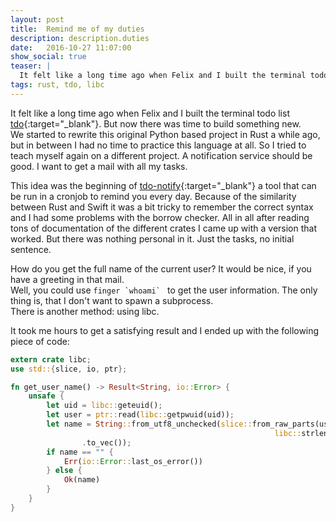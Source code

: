 ```yaml
---
layout: post
title:  Remind me of my duties
description: description.duties
date:   2016-10-27 11:07:00
show_social: true
teaser: |
  It felt like a long time ago when Felix and I built the terminal todo list tdo. But now there was time to build something new...
tags: rust, tdo, libc 
---
```


It felt like a long time ago when Felix and I built the terminal todo list [tdo](http://tdolist.de "External Link: Projekt webseite of tdolist"){:target="_blank"}. But now there was time to build something new.  
We started to rewrite this original Python based project in Rust a while ago, but in between I had no time to practice this language at all. So I tried to teach myself again on a different project. A notification service should be good. I want to get a mail with all my tasks.

This idea was the beginning of [tdo-notify](https://github.com/tdolist/tdo-notify "External Link: tdo-notify repository on Github"){:target="_blank"} a tool that can be run in a cronjob to remind you every day.
Because of the similarity between Rust and Swift it was a bit tricky to remember the correct syntax and I had some problems with the borrow checker.
All in all after reading tons of documentation of the different crates I came up with a version that worked. But there was nothing personal in it. Just the tasks, no initial sentence.

How do you get the full name of the current user? It would be nice, if you have a greeting in that mail.  
Well, you could use ``finger `whoami` `` to get the user information. The only thing is, that I don't want to spawn a subprocess.  
There is another method: using libc.  

It took me hours to get a satisfying result and I ended up with the following piece of code:

```rust
extern crate libc;
use std::{slice, io, ptr};

fn get_user_name() -> Result<String, io::Error> {
    unsafe {
        let uid = libc::geteuid();
        let user = ptr::read(libc::getpwuid(uid));
        let name = String::from_utf8_unchecked(slice::from_raw_parts(user.pw_gecos as *const u8,
                                                           libc::strlen(user.pw_gecos) as usize)
                .to_vec());
        if name == "" {
            Err(io::Error::last_os_error())
        } else {
            Ok(name)
        }
    }
}
```
